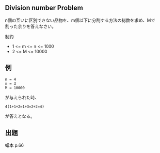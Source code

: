 Division number Problem
----

n個の互いに区別できない品物を、m個以下に分割する方法の総数を求め、Mで割った余りを答えなさい。

制約

* 1 <= m <= n <= 1000
* 2 <= M <= 10000

## 例

    n = 4
    m = 3
    M = 10000

が与えられた時、

    4(1+1+2=1+3=2+2=4)

が答えとなる。

## 出題

蟻本 p.66
